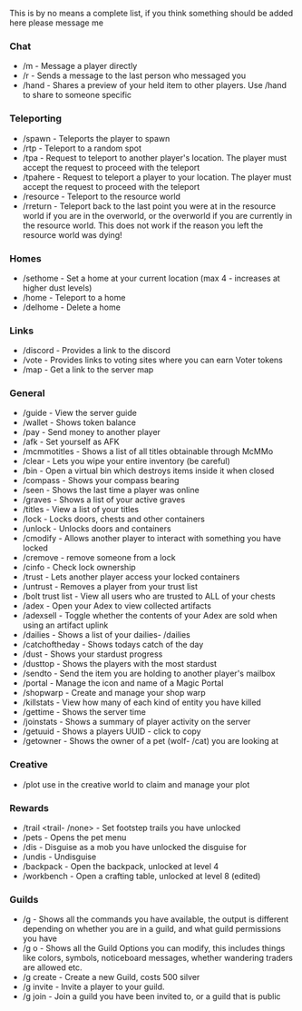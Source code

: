 This is by no means a complete list, if you think something should be added here please message me

### Chat
- /m <player> <message> - Message a player directly
- /r <message> - Sends a message to the last person who messaged you
- /hand - Shares a preview of your held item to other players. Use /hand <player> to share to someone specific


### Teleporting
- /spawn - Teleports the player to spawn
- /rtp - Teleport to a random spot
- /tpa <player> - Request to teleport to another player's location. The player must accept the request to proceed with the teleport
- /tpahere <player> - Request to teleport a player to your location. The player must accept the request to proceed with the teleport
- /resource - Teleport to the resource world
- /rreturn  - Teleport back to the last point you were at in the resource world if you are in the overworld, or the overworld if you are currently in the resource world. This does not work if the reason you left the resource world was dying!


### Homes
- /sethome <home name> - Set a home at your current location (max 4 - increases at higher dust levels)
- /home <home name> - Teleport to a home
- /delhome <home name> - Delete a home


### Links
- /discord - Provides a link to the discord
- /vote - Provides links to voting sites where you can earn Voter tokens
- /map - Get a link to the server map


### General
- /guide - View the server guide
- /wallet - Shows token balance
- /pay <player> <amount> - Send money to another player
- /afk - Set yourself as AFK
- /mcmmotitles - Shows a list of all titles obtainable through McMMo
- /clear - Lets you wipe your entire inventory (be careful)
- /bin - Open a virtual bin which destroys items inside it when closed
- /compass - Shows your compass bearing
- /seen <player> - Shows the last time a player was online
- /graves - Shows a list of your active graves
- /titles - View a list of your titles
- /lock - Locks doors, chests and other containers
- /unlock - Unlocks doors and containers
- /cmodify <player> -  Allows another player to interact with something you have locked
- /cremove <player> - remove someone from a lock
- /cinfo - Check lock ownership
- /trust <player> - Lets another player access your locked containers
- /untrust <player> - Removes a player from your trust list
- /bolt trust list - View all users who are trusted to ALL of your chests 
- /adex - Open your Adex to view collected artifacts
- /adexsell - Toggle whether the contents of your Adex are sold when using an artifact uplink
- /dailies - Shows a list of your dailies- /dailies
- /catchoftheday - Shows todays catch of the day
- /dust - Shows your stardust progress
- /dusttop - Shows the players with the most stardust
- /sendto - Send the item you are holding to another player's mailbox
- /portal - Manage the icon and name of a Magic Portal
- /shopwarp - Create and manage your shop warp
- /killstats  - View how many of each kind of entity you have killed
- /gettime - Shows the server time
- /joinstats - Shows a summary of player activity on the server
- /getuuid <player> - Shows a players UUID - click to copy
- /getowner - Shows the owner of a pet (wolf- /cat) you are looking at


### Creative
- /plot use in the creative world to claim and manage your plot


### Rewards
- /trail <trail- /none> - Set footstep trails you have unlocked 
- /pets  - Opens the pet menu
- /dis <disguise> - Disguise as a mob you have unlocked the disguise for
- /undis - Undisguise
- /backpack - Open the backpack, unlocked at level 4
- /workbench - Open a crafting table, unlocked at level 8 (edited)


### Guilds
- /g - Shows all the commands you have available, the output is different depending on whether you are in a guild, and what guild permissions you have
- /g o - Shows all the Guild Options you can modify, this includes things like colors, symbols, noticeboard messages, whether wandering traders are allowed etc.
- /g create <guild name> - Create a new Guild, costs 500 silver
- /g invite <player> - Invite a player to your guild.
- /g join <guild name> - Join a guild you have been invited to, or a guild that is public

